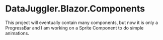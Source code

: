 # DataJuggler.Blazor.Components
This project will eventually contain many components, but now it is only a ProgressBar and I am working on a Sprite Component to do simple animations.
